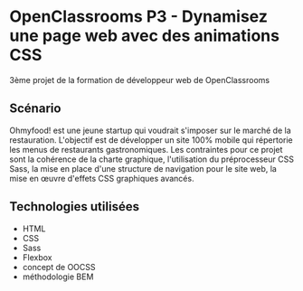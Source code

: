 # OpenClassrooms P3 - Dynamisez une page web avec des animations CSS
3ème projet de la formation de développeur web de OpenClassrooms

## Scénario
Ohmyfood! est une jeune startup qui voudrait s'imposer sur le marché de la restauration. L'objectif est de développer un site 100% mobile qui répertorie les menus de restaurants gastronomiques.
Les contraintes pour ce projet sont la cohérence de la charte graphique, l'utilisation du préprocesseur CSS Sass, la mise en place d'une structure de navigation pour le site web, la mise en œuvre d'effets CSS graphiques avancés.

## Technologies utilisées
- HTML
- CSS
- Sass
- Flexbox
- concept de OOCSS
- méthodologie BEM
